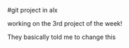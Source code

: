 #git project in alx 

working on the 3rd project of the week!

They basically told me to change this 
